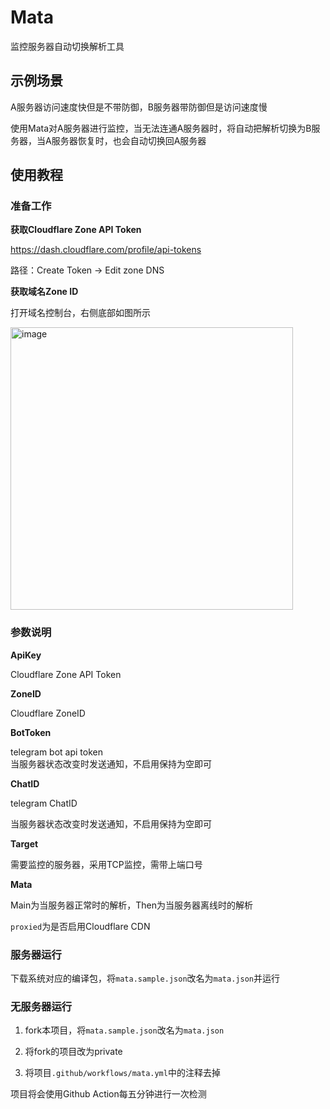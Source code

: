 # Mata

监控服务器自动切换解析工具  

## 示例场景  

A服务器访问速度快但是不带防御，B服务器带防御但是访问速度慢  

使用Mata对A服务器进行监控，当无法连通A服务器时，将自动把解析切换为B服务器，当A服务器恢复时，也会自动切换回A服务器  


## 使用教程  

### 准备工作  

**获取Cloudflare Zone API Token**  

https://dash.cloudflare.com/profile/api-tokens  

路径：Create Token -> Edit zone DNS

**获取域名Zone ID**  

打开域名控制台，右侧底部如图所示

<img width="452" alt="image" src="https://github.com/csznet/mata/assets/127601663/24b3ea58-afe0-40a5-9e15-9240c5ebd1fb">


### 参数说明  

**ApiKey** 

Cloudflare Zone API Token  

**ZoneID**  

Cloudflare ZoneID  

**BotToken**  

telegram bot api token  
当服务器状态改变时发送通知，不启用保持为空即可  

**ChatID**  

telegram ChatID  

当服务器状态改变时发送通知，不启用保持为空即可  

**Target**  

需要监控的服务器，采用TCP监控，需带上端口号  

**Mata**  

Main为当服务器正常时的解析，Then为当服务器离线时的解析  

`proxied`为是否启用Cloudflare CDN

### 服务器运行  

下载系统对应的编译包，将`mata.sample.json`改名为`mata.json`并运行  


### 无服务器运行  

1. fork本项目，将`mata.sample.json`改名为`mata.json`  

2. 将fork的项目改为private  

3. 将项目`.github/workflows/mata.yml`中的注释去掉

项目将会使用Github Action每五分钟进行一次检测    
